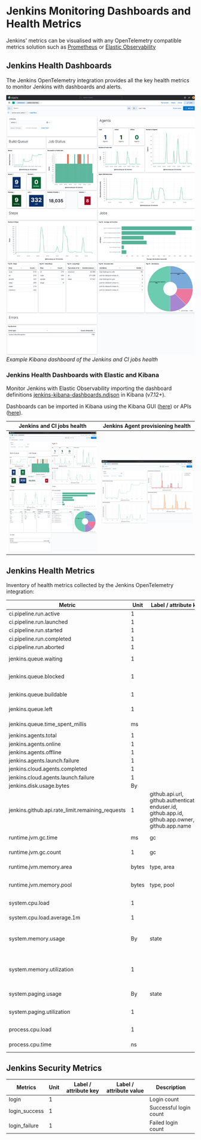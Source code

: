 # Jenkins Monitoring Dashboards and Health Metrics

Jenkins' metrics can be visualised with any OpenTelemetry compatible metrics solution such as [Prometheus](https://prometheus.io/) or [Elastic Observability](https://www.elastic.co/observability)

## Jenkins Health Dashboards

The Jenkins OpenTelemetry integration provides all the key health metrics to monitor Jenkins with dashboards and alerts.

![Jenkins health dashboard](https://raw.githubusercontent.com/jenkinsci/opentelemetry-plugin/master/docs/images/kibana_jenkins_overview_dashboard.png)
_Example Kibana dashboard of the Jenkins and CI jobs health_

### Jenkins Health Dashboards with Elastic and Kibana

Monitor Jenkins with Elastic Observability importing the dashboard definitions [jenkins-kibana-dashboards.ndjson](https://github.com/jenkinsci/opentelemetry-plugin/blob/master/src/main/kibana/jenkins-kibana-dashboards.ndjson) in Kibana (v7.12+).

Dashboards can be imported in Kibana using the Kibana GUI ([here](https://www.elastic.co/guide/en/kibana/7.12/managing-saved-objects.html#managing-saved-objects-export-objects)) or APIs ([here](https://www.elastic.co/guide/en/kibana/current/dashboard-import-api.html)).

|  Jenkins and CI jobs health |  Jenkins Agent provisioning health |
|------------------------------------------------|----------------------------------|
| <img alt="Jenkins Health Dashboard with Elastic Kibana" width="300px" src="https://raw.githubusercontent.com/jenkinsci/opentelemetry-plugin/master/docs/images/kibana_jenkins_overview_dashboard.png" /> | <img alt="Jenkins Agent Provisioning Health Dashboard with Elastic Kibana" width="300px" src="https://raw.githubusercontent.com/jenkinsci/opentelemetry-plugin/master/docs/images/kibana_jenkins_provisioning_dashboard.png" /> |

## Jenkins Health Metrics

Inventory of health metrics collected by the Jenkins OpenTelemetry integration:

| Metric                                           | Unit  | Label / attribute key                                                                               | Label / attribute value                                                                                         | Description                                                                                                                                                                                                                                                                                                |
|--------------------------------------------------|-------|-----------------------------------------------------------------------------------------------------|-----------------------------------------------------------------------------------------------------------------|------------------------------------------------------------------------------------------------------------------------------------------------------------------------------------------------------------------------------------------------------------------------------------------------------------|
| ci.pipeline.run.active                           | 1     |                                                                                                     |                                                                                                                 | Gauge of active jobs                                                                                                                                                                                                                                                                                       |
| ci.pipeline.run.launched                         | 1     |                                                                                                     |                                                                                                                 | Job launched                                                                                                                                                                                                                                                                                               |
| ci.pipeline.run.started                          | 1     |                                                                                                     |                                                                                                                 | Job started                                                                                                                                                                                                                                                                                                |
| ci.pipeline.run.completed                        | 1     |                                                                                                     |                                                                                                                 | Job completed                                                                                                                                                                                                                                                                                              |
| ci.pipeline.run.aborted                          | 1     |                                                                                                     |                                                                                                                 | Job aborted                                                                                                                                                                                                                                                                                                |
| jenkins.queue.waiting                            | 1     |                                                                                                     |                                                                                                                 | Number of tasks in the queue with the status 'buildable' or 'pending' (see [`Queue#getUnblockedItems()`](https://javadoc.jenkins.io/hudson/model/Queue.html#getUnblockedItems--))                                                                                                                          |
| jenkins.queue.blocked                            | 1     |                                                                                                     |                                                                                                                 | Number of blocked tasks in the queue. Note that waiting for an executor to be available is not a reason to be counted as blocked. (see [`QueueListener#onEnterBlocked() - QueueListener#onLeaveBlocked()`](https://javadoc.jenkins.io/hudson/model/queue/QueueListener.html))                              |
| jenkins.queue.buildable                          | 1     |                                                                                                     |                                                                                                                 | Number of tasks in the queue with the status 'buildable' or 'pending' (see [`Queue#getBuildableItems()`](https://javadoc.jenkins.io/hudson/model/Queue.html#getBuildableItems--))                                                                                                                          |
| jenkins.queue.left                               | 1     |                                                                                                     |                                                                                                                 | Total count of tasks that have been processed (see [`QueueListener#onLeft`](https://javadoc.jenkins.io/hudson/model/queue/QueueListener.html#onLeft-hudson.model.Queue.LeftItem-)-                                                                                                                         |
| jenkins.queue.time_spent_millis                  | ms    |                                                                                                     |                                                                                                                 | Total time spent in queue by the tasks that have been processed (see [`QueueListener#onLeft`](https://javadoc.jenkins.io/hudson/model/queue/QueueListener.html#onLeft-hudson.model.Queue.LeftItem-) and [`Item#getInQueueSince`](https://javadoc.jenkins.io/hudson/model/Queue.Item.html#getInQueueSince--)) |
| jenkins.agents.total                             | 1     |                                                                                                     |                                                                                                                 | Number of agents                                                                                                                                                                                                                                                                                           |
| jenkins.agents.online                            | 1     |                                                                                                     |                                                                                                                 | Number of online agents                                                                                                                                                                                                                                                                                    |
| jenkins.agents.offline                           | 1     |                                                                                                     |                                                                                                                 | Number of offline agents                                                                                                                                                                                                                                                                                   |
| jenkins.agents.launch.failure                    | 1     |                                                                                                     |                                                                                                                 | Number of failed launched agents                                                                                                                                                                                                                                                                           |
| jenkins.cloud.agents.completed                   | 1     |                                                                                                     |                                                                                                                 | Number of provisioned cloud agents                                                                                                                                                                                                                                                                         |
| jenkins.cloud.agents.launch.failure              | 1     |                                                                                                     |                                                                                                                 | Number of failed cloud agents                                                                                                                                                                                                                                                                              |
| jenkins.disk.usage.bytes                         | By    |                                                                                                     |                                                                                                                 | Disk Usage size                                                                                                                                                                                                                                                                                            |
| jenkins.github.api.rate_limit.remaining_requests | 1     | github.api.url, github.authentication, enduser.id, github.app.id, github.app.owner, github.app.name | e.g. `https://api.github.com`, `anonymous` / `app:id=1234` / `login:john-doe` , `john-doe`, `12345`, `john-doe` | When using the GitHub Branch Source plugin, remaining requests for the authenticated GitHub user according to the [GitHub API Rate Limit](https://docs.github.com/en/rest/rate-limit)                                                                                                                        |
| runtime.jvm.gc.time                              | ms    | gc                                                                                                  | `G1 Young Generation`, `G1 Old Generation...`                                                                   | see [GarbageCollectorMXBean](https://docs.oracle.com/en/java/javase/11/docs/api/jdk.management/com/sun/management/GarbageCollectorMXBean.html)                                                                                                                                                             |
| runtime.jvm.gc.count                             | 1     | gc                                                                                                  | `G1 Young Generation`, `G1 Old Generation...`                                                                   | see [GarbageCollectorMXBean](https://docs.oracle.com/en/java/javase/11/docs/api/jdk.management/com/sun/management/GarbageCollectorMXBean.html)                                                                                                                                                             |
| runtime.jvm.memory.area                          | bytes | type, area                                                                                          | `used`, `committed`, `max`. <br/> `heap`, `non_heap`                                                            | see [MemoryUsage](https://docs.oracle.com/en/java/javase/11/docs/api/java.management/java/lang/management/MemoryUsage.html)                                                                                                                                                                                |
| runtime.jvm.memory.pool                          | bytes | type, pool                                                                                          | `used`, `committed`, `max`. <br/> `PS Eden Space`, `G1 Old Gen...`                                              | see [MemoryUsage](https://docs.oracle.com/en/java/javase/11/docs/api/java.management/java/lang/management/MemoryUsage.html)                                                                                                                                                                                |
| system.cpu.load                                  | 1     |                                                                                                     |                                                                                                                 | System CPU load. See `com.sun.management.OperatingSystemMXBean.getSystemCpuLoad`                                                                                                                                                                                                                           |
| system.cpu.load.average.1m                       | 1     |                                                                                                     |                                                                                                                 | System CPU load average 1 minute See `java.lang.management.OperatingSystemMXBean.getSystemLoadAverage`                                                                                                                                                                                                     |
| system.memory.usage                              | By    | state                                                                                               | `used`, `free`                                                                                                  | see `com.sun.management.OperatingSystemMXBean.getTotalPhysicalMemorySize` and `com.sun.management.OperatingSystemMXBean.getFreePhysicalMemorySize`                                                                                                                                                         |
| system.memory.utilization                        | 1     |                                                                                                     |                                                                                                                 | System memory utilization, see `com.sun.management.OperatingSystemMXBean.getTotalPhysicalMemorySize` and `com.sun.management.OperatingSystemMXBean.getFreePhysicalMemorySize`. Report `0%` if no physical memory is discovered by the JVM.                                                                 |
| system.paging.usage                              | By    | state                                                                                               | `used`, `free`                                                                                                  | see `com.sun.management.OperatingSystemMXBean.getFreeSwapSpaceSize` and `com.sun.management.OperatingSystemMXBean.getTotalSwapSpaceSize`                                                                                                                                                                   |
| system.paging.utilization                        | 1     |                                                                                                     |                                                                                                                 | see `com.sun.management.OperatingSystemMXBean.getFreeSwapSpaceSize` and `com.sun.management.OperatingSystemMXBean.getTotalSwapSpaceSize`. Report `0%` if no swap memory is discovered by the JVM.                                                                                                          |
| process.cpu.load                                 | 1     |                                                                                                     |                                                                                                                 | Process CPU load. See `com.sun.management.OperatingSystemMXBean.getProcessCpuLoad`                                                                                                                                                                                                                         |
| process.cpu.time                                 | ns    |                                                                                                     |                                                                                                                 | Process CPU time. See `com.sun.management.OperatingSystemMXBean.getProcessCpuTime`                                                                                                                                                                                                                         |



## Jenkins Security Metrics 

| Metrics                          | Unit  | Label / attribute key | Label / attribute value | Description            |
|----------------------------------|-------|-----------------------|-------------------------|------------------------|
| login                            | 1     |                       |                         | Login count            |
| login_success                    | 1     |                       |                         | Successful login count |
| login_failure                    | 1     |                       |                         | Failed login count     |
